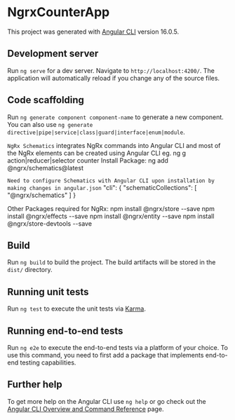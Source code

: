 # NgrxCounterApp

This project was generated with [Angular CLI](https://github.com/angular/angular-cli) version 16.0.5.

## Development server

Run `ng serve` for a dev server. Navigate to `http://localhost:4200/`. The application will automatically reload if you change any of the source files.

## Code scaffolding

Run `ng generate component component-name` to generate a new component. You can also use `ng generate directive|pipe|service|class|guard|interface|enum|module`.

`NgRx Schematics` integrates NgRx commands into Angular CLI and most of the NgRx elements can be created using Angular CLI eg. ng g action|reducer|selector counter
Install Package:
ng add @ngrx/schematics@latest

`Need to configure Schematics with Angular CLI upon installation by making changes in angular.json`
"cli": {
    "schematicCollections": [
      "@ngrx/schematics"
    ]
  }

Other Packages required for NgRx:
npm install @ngrx/store --save 
npm install @ngrx/effects --save 
npm install @ngrx/entity --save 
npm install @ngrx/store-devtools --save

## Build

Run `ng build` to build the project. The build artifacts will be stored in the `dist/` directory.

## Running unit tests

Run `ng test` to execute the unit tests via [Karma](https://karma-runner.github.io).

## Running end-to-end tests

Run `ng e2e` to execute the end-to-end tests via a platform of your choice. To use this command, you need to first add a package that implements end-to-end testing capabilities.

## Further help

To get more help on the Angular CLI use `ng help` or go check out the [Angular CLI Overview and Command Reference](https://angular.io/cli) page.
